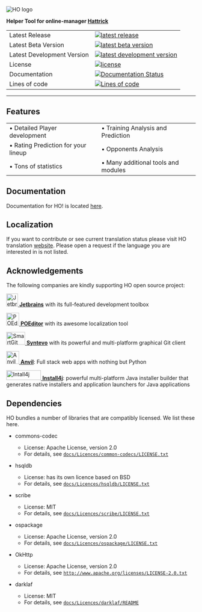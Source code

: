 
<div align="left">
  <img src="https://cdn.jsdelivr.net/gh/akasolace/ho@master/utils/buildResources/Logo_stable.png" alt="HO logo">
</div>

**Helper Tool for online-manager [Hattrick](http://www.hattrick.org)**
<table>
<tr>
  <td>Latest Release</td>
  <td>
    <a href="https://github.com/akasolace/HO/releases/tag/5.2">
    <img src="https://img.shields.io/badge/HO-5.2-brightgreen.svg" alt="latest release" />
    </a>
  </td>
</tr>
<tr>
  <td>Latest Beta Version</td>
  <td>
    <a href="https://github.com/akasolace/HO/releases/tag/beta">
    <img src="https://img.shields.io/badge/HO-BETA-blue.svg" alt="latest beta version" />
    </a>
  </td>
</tr>
<tr>
  <td>Latest Development Version</td>
  <td>
    <a href="https://github.com/akasolace/HO/releases/tag/dev">
    <img src="https://img.shields.io/badge/HO-DEV-red.svg" alt="latest development version" />
    </a>
  </td>
</tr>
<tr>
  <td>License</td>
  <td>
    <a href="https://github.com/akasolace/HO/blob/master/LICENSE">
    <img src="https://img.shields.io/badge/licence-LGPL%203.0-lightgrey.svg" alt="license" />
    </a>
</td>
</tr>
<tr>
  <td>Documentation</td>
  <td>
  <a href='https://ho.readthedocs.io/en/latest/?badge=latest'>
    <img src='https://readthedocs.org/projects/ho/badge/?version=latest' alt='Documentation Status' />
  </a>
</td>
</tr>
<tr>
  <td>Lines of code</td>
  <td>
   <a href='https://github.com/Aaronepower/tokei'>
   <img src='https://tokei.rs/b1/github/akasolace/ho?category=code' alt='Lines of code' />
  </a>
</td>
</tr>
</table>

-----------------

## Features

<table border="0">
 <tr>
    <td>&bull; Detailed Player development</td>
    <td>&bull; Training Analysis and Prediction</td>
 </tr>
 <tr>
    <td>&bull; Rating Prediction for your lineup</td>
    <td>&bull; Opponents Analysis</td>
 </tr>
 <tr>
    <td>&bull; Tons of statistics</td>
    <td>&bull; Many additional tools and modules</td>
 </tr>
</table>


## Documentation

Documentation for HO! is located [here](https://ho.readthedocs.io/).


## Localization

If you want to contribute or see current translation status please visit HO translation [website](https://poeditor.com/join/project/jCaWGL1JCl).
Please open a request if the language you are interested in is not listed.


## Acknowledgements

The following companies are kindly supporting HO open source project:

<a href="https://www.jetbrains.com/?from=HO"> <img src="https://user-images.githubusercontent.com/1136496/54837108-e40f7f80-4cc5-11e9-9ea9-047856d17bb4.png" alt="Jetbrains"  width="31" height="34"> </a> [**Jetbrains**](https://www.jetbrains.com/?from=HO) with its full-featured development toolbox

<a href="https://poeditor.com"> <img src="https://user-images.githubusercontent.com/1136496/54937829-795c7f00-4f25-11e9-8394-eb96ddea54fd.png" alt="POEditor" width="34" height="34"> </a> [**POEditor**](https://poeditor.com) with its awesome localization tool

<a href="https://www.syntevo.com/smartgit/"> <img src="https://user-images.githubusercontent.com/1136496/57284884-5d1a3900-70b2-11e9-9917-15a7d2f2c83c.png" alt="SmartGit" width="50" height="34"> </a> [**Syntevo**](https://www.syntevo.com/smartgit/) with its powerful and multi-platform graphical Git client

<a href="https://anvil.works/"> <img src="https://user-images.githubusercontent.com/1136496/74674400-8d4e4680-51b1-11ea-80ea-d04d554a30ba.png" width="34" height="34" alt="Anvil"> </a> [**Anvil**](https://anvil.works/): Full stack web apps
with nothing but Python

<a href="https://www.ej-technologies.com/products/install4j/overview.html/"> <img src="https://user-images.githubusercontent.com/1136496/83647200-f026ea80-a5b4-11ea-80de-5f6cb9583783.png" alt="Intall4j" width="92" height="26"> </a> [**Install4j**](https://www.ej-technologies.com/products/install4j/overview.html/): powerful multi-platform Java installer builder that generates native installers and application launchers for Java applications

## Dependencies

HO bundles a number of libraries that are compatibly licensed.  We list
these here.

* commons-codec
  * License: Apache License, version 2.0
  * For details, see [``docs/Licences/common-codecs/LICENSE.txt``](Licences/common-codecs/LICENSE.txt)

* hsqldb
  * License: has its own licence based on BSD
  * For details, see [``docs/Licences/hsqldb/LICENSE.txt``](Licences/hsqldb/LICENSE.txt)

* scribe
  * License: MIT
  * For details, see [``docs/Licences/scribe/LICENSE.txt``](Licences/scribe/LICENSE.txt)

* ospackage
  * License: Apache License, version 2.0
  * For details, see [``docs/Licences/ospackage/LICENSE.txt``](Licences/ospackage/LICENSE.txt)

* OkHttp
  * License: Apache License, version 2.0
  * For details, see [``http://www.apache.org/licenses/LICENSE-2.0.txt``](http://www.apache.org/licenses/LICENSE-2.0.txt)

* darklaf
  * License: MIT
  * For details, see [``docs/Licences/darklaf/README``](Licences/darklaf/LICENSE)
